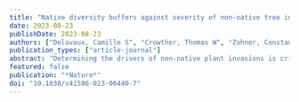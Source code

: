 ```yaml
---
title: "Native diversity buffers against severity of non-native tree invasions"
date: 2023-08-23
publishDate: 2023-08-23
authors: ["Delavaux, Camille S", "Crowther, Thomas W", "Zohner, Constantin M", "Robmann, Niamh M", "Lauber, Thomas", "van den Hoogen, Johan", "Kuebbing, Sara", "Liang, Jingjing", "de-Miguel, Sergio", "Nabuurs, Gert-Jan", "Reich, Peter B", "Abegg, Meinrad", "Adou Yao, Yves C", "Alberti, Giorgio", "Almeyda Zambrano, Angelica M", "Alvarado, Braulio Vilchez", "Alvarez-Dávila, Esteban", "Alvarez-Loayza, Patricia", "Alves, Luciana F", "Ammer, Christian", "Antón-Fernández, Clara", "Araujo-Murakami, Alejandro", "Arroyo, Luzmila", "Avitabile, Valerio", "Aymard, Gerardo A", "Baker, Timothy R", "Bałazy, Radomir", "Banki, Olaf", "Barroso, Jorcely G", "Bastian, Meredith L", "Bastin, Jean-Francois", "Birigazzi, Luca", "Birnbaum, Philippe", "Bitariho, Robert", "Boeckx, Pascal", "Bongers, Frans", "Bouriaud, Olivier", "Brancalion, Pedro H. S", "Brandl, Susanne", "Brienen, Roel", "Broadbent, Eben N", "Bruelheide, Helge", "Bussotti, Filippo", "Gatti, Roberto Cazzolla", "César, Ricardo G", "Cesljar, Goran", "Chazdon, Robin", "Chen, Han Y. H", "Chisholm, Chelsea", "Cho, Hyunkook", "Cienciala, Emil", "Clark, Connie", "Clark, David", "Colletta, Gabriel D", "Coomes, David A", "Cornejo Valverde, Fernando", "Corral-Rivas, José J", "Crim, Philip M", "Cumming, Jonathan R", "Dayanandan, Selvadurai", "de Gasper, André L", "Decuyper, Mathieu", "Derroire, Géraldine", "DeVries, Ben", "Djordjevic, Ilija", "Dolezal, Jiri", "Dourdain, Aurélie", "Engone Obiang, Nestor Laurier", "Enquist, Brian J", "Eyre, Teresa J", "Fandohan, Adandé Belarmain", "Fayle, Tom M", "Feldpausch, Ted R", "Ferreira, Leandro V", "Fischer, Markus", "Fletcher, Christine", "Frizzera, Lorenzo", "Gamarra, Javier G. P", "Gianelle, Damiano", "Glick, Henry B", "Harris, David J", "Hector, Andrew", "Hemp, Andreas", "Hengeveld, Geerten", "Hérault, Bruno", "Herbohn, John L", "Herold, Martin", "Hillers, Annika", "Honorio Coronado, Eurídice N", "Hui, Cang", "Ibanez, Thomas T", "Amaral, Iêda", "Imai, Nobuo", "Jagodziński, Andrzej M", "Jaroszewicz, Bogdan", "Johannsen, Vivian Kvist", "Joly, Carlos A", "Jucker, Tommaso", "Jung, Ilbin", "Karminov, Viktor", "Kartawinata, Kuswata", "Kearsley, Elizabeth", "Kenfack, David", "Kennard, Deborah K", "Kepfer-Rojas, Sebastian", "Keppel, Gunnar", "Khan, Mohammed Latif", "Killeen, Timothy J", "Kim, Hyun Seok", "Kitayama, Kanehiro", "Köhl, Michael", "Korjus, Henn", "Kraxner, Florian", "Laarmann, Diana", "Lang, Mait", "Lewis, Simon L", "Lu, Huicui", "Lukina, Natalia V", "Maitner, Brian S", "Malhi, Yadvinder", "Marcon, Eric", "Marimon, Beatriz Schwantes", "Marimon-Junior, Ben Hur", "Marshall, Andrew R", "Martin, Emanuel H", "Martynenko, Olga", "Meave, Jorge A", "Melo-Cruz, Omar", "Mendoza, Casimiro", "Merow, Cory", "Mendoza, Abel Monteagudo", "Moreno, Vanessa S", "Mukul, Sharif A", "Mundhenk, Philip", "Nava-Miranda, María Guadalupe", "Neill, David", "Neldner, Victor J", "Nevenic, Radovan V", "Ngugi, Michael R", "Niklaus, Pascal A", "Oleksyn, Jacek", "Ontikov, Petr", "Ortiz-Malavasi, Edgar", "Pan, Yude", "Paquette, Alain", "Parada-Gutierrez, Alexander", "Parfenova, Elena I", "Park, Minjee", "Parren, Marc", "Parthasarathy, Narayanaswamy", "Peri, Pablo L", "Pfautsch, Sebastian", "Phillips, Oliver L", "Picard, Nicolas", "Piedade, Maria Teresa T. F", "Piotto, Daniel", "Pitman, Nigel C. A", "Polo, Irina", "Poorter, Lourens", "Poulsen, Axel D", "Pretzsch, Hans", "Ramirez Arevalo, Freddy", "Restrepo-Correa, Zorayda", "Rodeghiero, Mirco", "Rolim, Samir G", "Roopsind, Anand", "Rovero, Francesco", "Rutishauser, Ervan", "Saikia, Purabi", "Salas-Eljatib, Christian", "Saner, Philippe", "Schall, Peter", "Schepaschenko, Dmitry", "Scherer-Lorenzen, Michael", "Schmid, Bernhard", "Schöngart, Jochen", "Searle, Eric B", "Seben, Vladimír", "Serra-Diaz, Josep M", "Sheil, Douglas", "Shvidenko, Anatoly Z", "Silva-Espejo, Javier E", "Silveira, Marcos", "Singh, James", "Sist, Plinio", "Slik, Ferry", "Sonké, Bonaventure", "Souza, Alexandre F", "Stanislaw, Miscicki", "Stereńczak, Krzysztof J", "Svenning, Jens-Christian", "Svoboda, Miroslav", "Swanepoel, Ben", "Targhetta, Natalia", "Tchebakova, Nadja", "ter Steege, Hans", "Thomas, Raquel", "Tikhonova, Elena", "Umunay, Peter M", "Usoltsev, Vladimir A", "Valencia, Renato", "Valladares, Fernando", "van der Plas, Fons", "Do, Tran Van", "van Nuland, Michael E", "Vasquez, Rodolfo M", "Verbeeck, Hans", "Viana, Helder", "Vibrans, Alexander C", "Vieira, Simone", "von Gadow, Klaus", "Wang, Hua-Feng", "Watson, James V", "Werner, Gijsbert D. A", "Wiser, Susan K", "Wittmann, Florian", "Woell, Hannsjoerg", "Wortel, Verginia", "Zagt, Roderik", "Zawiła-Niedźwiecki, Tomasz", "Zhang, Chunyu", "Zhao, Xiuhai", "Zhou, Mo", "Zhu, Zhi-Xin", "Zo-Bi, Irie C", "Maynard, Daniel S"]
publication_types: ["article-journal"]
abstract: "Determining the drivers of non-native plant invasions is critical for managing native ecosystems and limiting the spread of invasive species. Tree invasions in particular have been relatively overlooked, even though they have the potential to transform ecosystems and economies. Here, leveraging global tree databases, we explore how the phylogenetic and functional diversity of native tree communities, human pressure and the environment influence the establishment of non-native tree species and the subsequent invasion severity. We find that anthropogenic factors are key to predicting whether a location is invaded, but that invasion severity is underpinned by native diversity, with higher diversity predicting lower invasion severity. Temperature and precipitation emerge as strong predictors of invasion strategy, with non-native species invading successfully when they are similar to the native community in cold or dry extremes. Yet, despite the influence of these ecological forces in determining invasion strategy, we find evidence that these patterns can be obscured by human activity, with lower ecological signal in areas with higher proximity to shipping ports. Our global perspective of non-native tree invasion highlights that human drivers influence non-native tree presence, and that native phylogenetic and functional diversity have a critical role in the establishment and spread of subsequent invasions."
featured: false
publication: "*Nature*"
doi: "10.1038/s41586-023-06440-7"
---
```


<span class="__dimensions_badge_embed__" data-doi="10.1038/s41586-023-06440-7"></span><script async src="https://badge.dimensions.ai/badge.js" charset="utf-8"></script>
